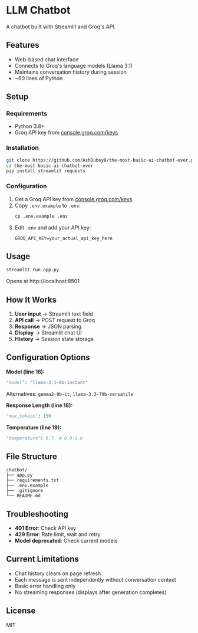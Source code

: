 # LLM Chatbot

A chatbot built with Streamlit and Groq's API.

## Features

- Web-based chat interface
- Connects to Groq's language models (Llama 3.1)
- Maintains conversation history during session
- ~60 lines of Python

## Setup

### Requirements

- Python 3.8+
- Groq API key from [console.groq.com/keys](https://console.groq.com/keys)

### Installation

```bash
git clone https://github.com/AshDubey8/the-most-basic-ai-chatbot-ever.git
cd the-most-basic-ai-chatbot-ever
pip install streamlit requests
```

### Configuration

1. Get a Groq API key from [console.groq.com/keys](https://console.groq.com/keys)
2. Copy `.env.example` to `.env`:
   ```bash
   cp .env.example .env
   ```
3. Edit `.env` and add your API key:
   ```
   GROQ_API_KEY=your_actual_api_key_here
   ```

## Usage

```bash
streamlit run app.py
```

Opens at http://localhost:8501

## How It Works

1. **User input** → Streamlit text field
2. **API call** → POST request to Groq
3. **Response** → JSON parsing
4. **Display** → Streamlit chat UI
5. **History** → Session state storage

## Configuration Options

**Model (line 16):**
```python
"model": "llama-3.1-8b-instant"
```
Alternatives: `gemma2-9b-it`, `llama-3.3-70b-versatile`

**Response Length (line 18):**
```python
"max_tokens": 150
```

**Temperature (line 19):**
```python
"temperature": 0.7  # 0.0-1.0
```

## File Structure

```
chatbot/
├── app.py
├── requirements.txt
├── .env.example
├── .gitignore
└── README.md
```

## Troubleshooting

- **401 Error**: Check API key
- **429 Error**: Rate limit, wait and retry
- **Model deprecated**: Check current models

## Current Limitations

- Chat history clears on page refresh  
- Each message is sent independently without conversation context
- Basic error handling only
- No streaming responses (displays after generation completes)

## License

MIT
